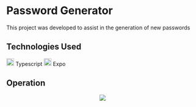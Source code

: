 # Password Generator

This project was developed to assist in the generation of new passwords

## Technologies Used

<img src="https://api.iconify.design/logos:typescript-icon.svg" width="20" height="20" /> Typescript
<img src="https://api.iconify.design/vscode-icons:file-type-light-expo.svg" width="20" height="20" /> Expo

## Operation

<p align="center">
  <img src="https://media.giphy.com/media/XH0ohCW82K0lKUKfD4/giphy.gif" />
</p>
